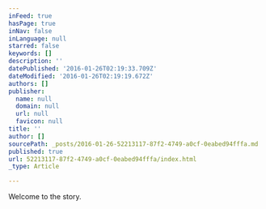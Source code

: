 ```yaml
---
inFeed: true
hasPage: true
inNav: false
inLanguage: null
starred: false
keywords: []
description: ''
datePublished: '2016-01-26T02:19:33.709Z'
dateModified: '2016-01-26T02:19:19.672Z'
authors: []
publisher:
  name: null
  domain: null
  url: null
  favicon: null
title: ''
author: []
sourcePath: _posts/2016-01-26-52213117-87f2-4749-a0cf-0eabed94fffa.md
published: true
url: 52213117-87f2-4749-a0cf-0eabed94fffa/index.html
_type: Article

---
```

Welcome to the story.